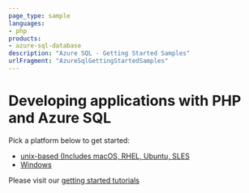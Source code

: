 ```yaml
---
page_type: sample
languages:
- php
products:
- azure-sql-database	
description: "Azure SQL - Getting Started Samples"
urlFragment: "AzureSqlGettingStartedSamples"
---
```


# Developing applications with PHP and Azure SQL 

Pick a platform below to get started:
* [unix-based (Includes macOS, RHEL, Ubuntu, SLES](https://github.com/Azure-Samples/AzureSqlGettingStartedSamples/edit/main/php/Unix-based)
* [Windows](https://github.com/Azure-Samples/AzureSqlGettingStartedSamples/edit/main/php/Windows)

Please visit our [getting started tutorials](https://www.microsoft.com/en-us/sql-server/developer-get-started/)
